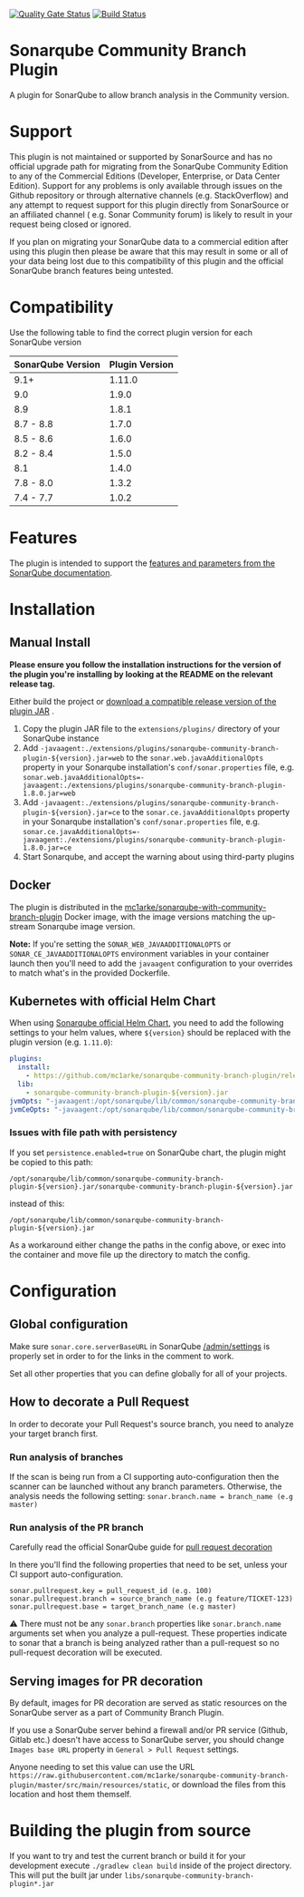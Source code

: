 [![Quality Gate Status](https://sonarcloud.io/api/project_badges/measure?project=mc1arke_sonarqube-community-branch-plugin&metric=alert_status)](https://sonarcloud.io/dashboard?id=mc1arke_sonarqube-community-branch-plugin)
[![Build Status](https://img.shields.io/github/workflow/status/mc1arke/sonarqube-community-branch-plugin/build?label=build&logo=github)](https://github.com/mc1arke/sonarqube-community-branch-plugin?workflow=build)

# Sonarqube Community Branch Plugin

A plugin for SonarQube to allow branch analysis in the Community version.

# Support

This plugin is not maintained or supported by SonarSource and has no official upgrade path for migrating from the
SonarQube Community Edition to any of the Commercial Editions (Developer, Enterprise, or Data Center Edition). Support
for any problems is only available through issues on the Github repository or through alternative channels (e.g.
StackOverflow) and any attempt to request support for this plugin directly from SonarSource or an affiliated channel (
e.g. Sonar Community forum) is likely to result in your request being closed or ignored.

If you plan on migrating your SonarQube data to a commercial edition after using this plugin then please be aware that
this may result in some or all of your data being lost due to this compatibility of this plugin and the official
SonarQube branch features being untested.

# Compatibility

Use the following table to find the correct plugin version for each SonarQube version

SonarQube Version | Plugin Version
------------------|---------------
9.1+              | 1.11.0
9.0               | 1.9.0
8.9               | 1.8.1
8.7 - 8.8         | 1.7.0
8.5 - 8.6         | 1.6.0
8.2 - 8.4         | 1.5.0
8.1               | 1.4.0
7.8 - 8.0         | 1.3.2
7.4 - 7.7         | 1.0.2

# Features

The plugin is intended to support the
[features and parameters from the SonarQube documentation](https://docs.sonarqube.org/latest/branches/overview/).

# Installation

## Manual Install

__Please ensure you follow the installation instructions for the version of the plugin you're installing by looking at
the README on the relevant release tag.__

Either build the project
or [download a compatible release version of the plugin JAR](https://github.com/mc1arke/sonarqube-community-branch-plugin/releases)
.

1. Copy the plugin JAR file to the `extensions/plugins/` directory of your SonarQube instance
2. Add `-javaagent:./extensions/plugins/sonarqube-community-branch-plugin-${version}.jar=web` to
   the `sonar.web.javaAdditionalOpts` property in your Sonarqube installation's `conf/sonar.properties` file,
   e.g. `sonar.web.javaAdditionalOpts=-javaagent:./extensions/plugins/sonarqube-community-branch-plugin-1.8.0.jar=web`
3. Add `-javaagent:./extensions/plugins/sonarqube-community-branch-plugin-${version}.jar=ce` to
   the `sonar.ce.javaAdditionalOpts` property in your Sonarqube installation's `conf/sonar.properties` file,
   e.g. `sonar.ce.javaAdditionalOpts=-javaagent:./extensions/plugins/sonarqube-community-branch-plugin-1.8.0.jar=ce`
4. Start Sonarqube, and accept the warning about using third-party plugins

## Docker

The plugin is distributed in
the [mc1arke/sonarqube-with-community-branch-plugin](https://hub.docker.com/r/mc1arke/sonarqube-with-community-branch-plugin)
Docker image, with the image versions matching the up-stream Sonarqube image version.

__Note:__ If you're setting the `SONAR_WEB_JAVAADDITIONALOPTS` or `SONAR_CE_JAVAADDITIONALOPTS` environment variables in
your container launch then you'll need to add the `javaagent` configuration to your overrides to match what's in the
provided Dockerfile.

## Kubernetes with official Helm Chart

When using
[Sonarqube official Helm Chart](https://github.com/SonarSource/helm-chart-sonarqube/tree/master/charts/sonarqube),
you need to add the following settings to your helm values, where `${version}` should be replaced with the plugin
version (e.g. `1.11.0`):

```yaml
plugins:
  install:
    - https://github.com/mc1arke/sonarqube-community-branch-plugin/releases/download/${version}/sonarqube-community-branch-plugin-${version}.jar
  lib:
    - sonarqube-community-branch-plugin-${version}.jar
jvmOpts: "-javaagent:/opt/sonarqube/lib/common/sonarqube-community-branch-plugin-${version}.jar=web"
jvmCeOpts: "-javaagent:/opt/sonarqube/lib/common/sonarqube-community-branch-plugin-${version}.jar=ce"
```

### Issues with file path  with persistency

If you set `persistence.enabled=true` on SonarQube chart, the plugin might be copied to this path:

```
/opt/sonarqube/lib/common/sonarqube-community-branch-plugin-${version}.jar/sonarqube-community-branch-plugin-${version}.jar
```

instead of this:

```
/opt/sonarqube/lib/common/sonarqube-community-branch-plugin-${version}.jar
```

As a workaround either change the paths in the config above, or exec into the container and move file up the directory
to match the config.

# Configuration

## Global configuration

Make sure `sonar.core.serverBaseURL` in SonarQube [/admin/settings](http://localhost:9000/admin/settings) is properly
set in order to for the links in the comment to work.

Set all other properties that you can define globally for all of your projects.

## How to decorate a Pull Request

In order to decorate your Pull Request's source branch, you need to analyze your target branch first.

### Run analysis of branches

If the scan is being run from a CI supporting auto-configuration then the scanner can be launched without any branch
parameters. Otherwise, the analysis needs the following setting:
`sonar.branch.name = branch_name (e.g master)`

### Run analysis of the PR branch

Carefully read the official SonarQube guide
for [pull request decoration](https://docs.sonarqube.org/latest/analysis/pull-request/)

In there you'll find the following properties that need to be set, unless your CI support auto-configuration.

```
sonar.pullrequest.key = pull_request_id (e.g. 100)
sonar.pullrequest.branch = source_branch_name (e.g feature/TICKET-123)
sonar.pullrequest.base = target_branch_name (e.g master)
```

:warning: There must not be any `sonar.branch` properties like `sonar.branch.name` arguments set when you analyze a
pull-request. These properties indicate to sonar that a branch is being analyzed rather than a pull-request so no
pull-request decoration will be executed.

## Serving images for PR decoration

By default, images for PR decoration are served as static resources on the SonarQube server as a part of Community
Branch Plugin.

If you use a SonarQube server behind a firewall and/or PR service (Github, Gitlab etc.) doesn't have access to SonarQube
server, you should change `Images base URL` property in `General > Pull Request` settings.

Anyone needing to set this value can use the
URL `https://raw.githubusercontent.com/mc1arke/sonarqube-community-branch-plugin/master/src/main/resources/static`, or
download the files from this location and host them themself.

# Building the plugin from source

If you want to try and test the current branch or build it for your development execute `./gradlew clean build`
inside of the project directory. This will put the built jar under `libs/sonarqube-community-branch-plugin*.jar`
